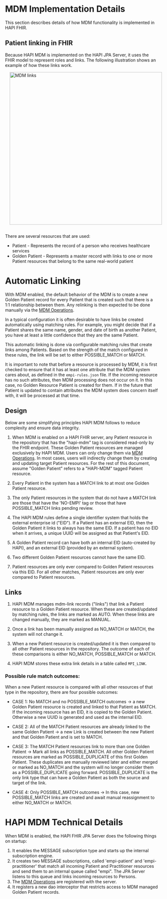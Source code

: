 # MDM Implementation Details

This section describes details of how MDM functionality is implemented in HAPI FHIR.

## Patient linking in FHIR

Because HAPI MDM is implemented on the HAPI JPA Server, it uses the FHIR model to represent roles and links. The 
following illustration shows an example of how these links work.

<a href="/hapi-fhir/docs/images/empi-links.svg"><img src="/hapi-fhir/docs/images/empi-links.svg" alt="MDM links" style="margin-left: 15px; margin-bottom: 15px; width: 500px;" /></a>

There are several resources that are used:

* Patient - Represents the record of a person who receives healthcare services
* Golden Patient - Represents a master record with links to one or more Patient resources that belong to the same real-world patient

# Automatic Linking

With MDM enabled, the default behavior of the MDM is to create a new Golden Patient record for every Patient that is 
created such that there is a 1:1 relationship between them. Any relinking is then expected to be done manually via the 
[MDM Operations](/hapi-fhir/docs/server_jpa_mdm/mdm_operations.html).

In a typical configuration it is often desirable to have links be created automatically using matching rules. For example, 
you might decide that if a Patient shares the same name, gender, and date of birth as another Patient, you have at 
least a little confidence that they are the same Patient.

This automatic linking is done via configurable matching rules that create links among Patients. Based on the strength
 of the match configured in these rules, the link will be set to either POSSIBLE_MATCH or MATCH.

It is important to note that before a resource is processed by MDM, it is first checked to ensure that it has at least
 one attribute that the MDM system cares about, as defined in the `empi-rules.json` file. If the incoming resource has 
 no such attributes, then MDM processing does not occur on it. In this case, no Golden Resource Patient is created for 
 them. If in the future that Patient is updated to contain attributes the MDM system does concern itself with, it will 
 be processed at that time.

## Design

Below are some simplifying principles HAPI MDM follows to reduce complexity and ensure data integrity.

1. When MDM is enabled on a HAPI FHIR server, any Patient resource in the repository that has the "hapi-mdm" tag is
 considered read-only by the FHIR endpoint. These Golden Patient resources are managed exclusively by HAPI MDM. Users 
 can only change them via [MDM Operations](/hapi-fhir/docs/server_jpa_mdm/mdm_operations.html).  In most cases, users 
 will indirectly change them by creating and updating target Patient resources. For the rest of this document, assume
  "Golden Patient" refers to a "HAPI-MDM" tagged Patient resource.

1. Every Patient in the system has a MATCH link to at most one Golden Patient resource.

1. The only Patient resources in the system that do not have a MATCH link are those that have the 'NO-EMPI' tag or 
those that have POSSIBLE_MATCH links pending review.

1. The HAPI MDM rules define a single identifier system that holds the external enterprise id ("EID"). If a Patient has 
an external EID, then the Golden Patient it links to always has the same EID. If a patient has no EID when it arrives, 
a unique UUID will be assigned as that Patient's EID.

1. A Golden Patient record can have both an internal EID (auto-created by HAPI), and an external EID (provided by an 
external system).

1. Two different Golden Patient resources cannot have the same EID.

1. Patient resources are only ever compared to Golden Patient resources via this EID. For all other matches, Patient 
resources are only ever compared to Patient resources.

## Links

1. HAPI MDM manages mdm-link records ("links") that link a Patient resource to a Golden Patient resource. When these are
 created/updated by matching rules, the links are marked as AUTO.  When these links are changed manually, they are 
 marked as MANUAL.

1. Once a link has been manually assigned as NO_MATCH or MATCH, the system will not change it.

1. When a new Patient resource is created/updated it is then compared to all other Patient resources in the repository. 
The outcome of each of these comparisons is either NO_MATCH, POSSIBLE_MATCH or MATCH.

1. HAPI MDM stores these extra link details in a table called `MPI_LINK`.

<!---
1. Whenever a MATCH link is established between a Patient resource and a Golden Patient resource, that Patient is always
 added to that Golden Patient resource links.  All MATCH links have corresponding Golden Patient resource links and all 
 Golden Patient resource links have corresponding MATCH empi-link records. You can think of the fields of the empi-link 
 records as extra meta-data associated with each Person.link.target.

1. Each record in the `MPI_LINK` table corresponds to a `link.target` entry on a Person resource unless it is a NO_MATCH record.  HAPI MDM uses the following convention for the Person.link.assurance level:
    1. Level 1: POSSIBLE_MATCH
    1. Level 2: AUTO MATCH
    1. Level 3: MANUAL MATCH
    1. Level 4: GOLDEN RECORD
-->

### Possible rule match outcomes:

When a new Patient resource is compared with all other resources of that type in the repository, there are four possible outcomes:

<!---
All fields are copied from the Patient to the Golden Patient.
-->

* CASE 1: No MATCH and no POSSIBLE_MATCH outcomes -> a new Golden Patient resource is created and linked to that Patient as MATCH.
  If the incoming resource has an EID, it is copied to the Golden Patient. Otherwise a new UUID is generated and used as the internal EID.

* CASE 2: All of the MATCH Patient resources are already linked to the same Golden Patient -> a new Link is created between the new Patient and that Golden Patient and is set to MATCH.

* CASE 3: The MATCH Patient resources link to more than one Golden Patient -> Mark all links as POSSIBLE_MATCH.  All other Golden Patient resources are marked 
as POSSIBLE_DUPLICATE of this first Golden Patient. These duplicates are manually reviewed later and either merged or marked as NO_MATCH and the system will 
no longer consider them as a POSSIBLE_DUPLICATE going forward. POSSIBLE_DUPLICATE is the only link type that can have a Golden Patient as both the source and target of the link.

* CASE 4: Only POSSIBLE_MATCH outcomes -> In this case, new POSSIBLE_MATCH links are created and await manual reassignment to either NO_MATCH or MATCH.

# HAPI MDM Technical Details

When MDM is enabled, the HAPI FHIR JPA Server does the following things on startup:

1. It enables the MESSAGE subscription type and starts up the internal subscription engine.
1. It creates two MESSAGE subscriptions, called 'empi-patient' and 'empi-practitioner' that match all incoming Patient and Practitioner resources and send them to an internal queue called "empi".  The JPA Server listens to this queue and links incoming resources to Persons.
1. The [MDM Operations](/hapi-fhir/docs/server_jpa_mdm/mdm_operations.html) are registered with the server.
1. It registers a new dao interceptor that restricts access to MDM managed Golden Patient records.
